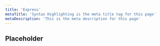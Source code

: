 ```yaml
---
title: 'Express'
metaTitle: 'Syntax Highlighting is the meta title tag for this page'
metaDescription: 'This is the meta description for this page'
---
```


## Placeholder
